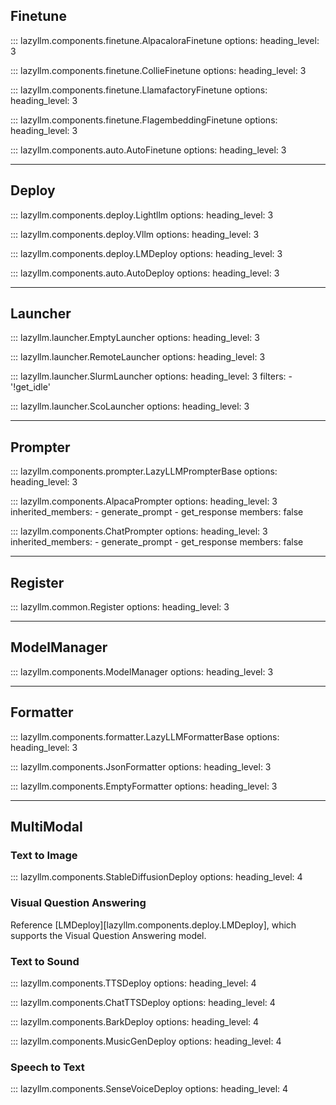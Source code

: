 ## Finetune

::: lazyllm.components.finetune.AlpacaloraFinetune
    options:
      heading_level: 3

::: lazyllm.components.finetune.CollieFinetune
    options:
      heading_level: 3

::: lazyllm.components.finetune.LlamafactoryFinetune
    options:
      heading_level: 3

::: lazyllm.components.finetune.FlagembeddingFinetune
    options:
      heading_level: 3

::: lazyllm.components.auto.AutoFinetune
    options:
      heading_level: 3

---

## Deploy

::: lazyllm.components.deploy.Lightllm
    options:
      heading_level: 3

::: lazyllm.components.deploy.Vllm
    options:
      heading_level: 3

::: lazyllm.components.deploy.LMDeploy
    options:
      heading_level: 3

::: lazyllm.components.auto.AutoDeploy
    options:
      heading_level: 3

---

## Launcher

::: lazyllm.launcher.EmptyLauncher
    options:
      heading_level: 3

::: lazyllm.launcher.RemoteLauncher
    options:
      heading_level: 3

::: lazyllm.launcher.SlurmLauncher
    options:
      heading_level: 3
      filters:
      - '!get_idle'

::: lazyllm.launcher.ScoLauncher
    options:
      heading_level: 3

---

## Prompter

::: lazyllm.components.prompter.LazyLLMPrompterBase
    options:
      heading_level: 3

::: lazyllm.components.AlpacaPrompter
    options:
      heading_level: 3
	  inherited_members:
	    - generate_prompt
	    - get_response
      members: false

::: lazyllm.components.ChatPrompter
    options:
      heading_level: 3
	  inherited_members:
	    - generate_prompt
	    - get_response
      members: false

---

## Register

::: lazyllm.common.Register
    options:
      heading_level: 3

---

## ModelManager

::: lazyllm.components.ModelManager
    options:
      heading_level: 3

---

## Formatter

::: lazyllm.components.formatter.LazyLLMFormatterBase
    options:
      heading_level: 3

::: lazyllm.components.JsonFormatter
    options:
      heading_level: 3

::: lazyllm.components.EmptyFormatter
    options:
      heading_level: 3

---

## MultiModal

### Text to Image

::: lazyllm.components.StableDiffusionDeploy
    options:
      heading_level: 4

### Visual Question Answering

Reference [LMDeploy][lazyllm.components.deploy.LMDeploy], which supports the Visual Question Answering model.

### Text to Sound

::: lazyllm.components.TTSDeploy
    options:
      heading_level: 4

::: lazyllm.components.ChatTTSDeploy
    options:
      heading_level: 4

::: lazyllm.components.BarkDeploy
    options:
      heading_level: 4

::: lazyllm.components.MusicGenDeploy
    options:
      heading_level: 4

### Speech to Text

::: lazyllm.components.SenseVoiceDeploy
    options:
      heading_level: 4
